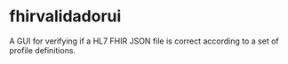 # fhirvalidadorui
A GUI for verifying if a HL7 FHIR JSON file is correct according to a set of profile definitions.
